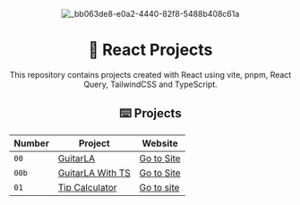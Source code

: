 <div align="center">

![_bb063de8-e0a2-4440-82f8-5488b408c61a](https://github.com/joshuaco/react-projects/assets/9096557/12fdb39c-d8ee-4669-b125-42fc934c70d2)

# 🚀 React Projects

This repository contains projects created with React using vite, pnpm, React Query, TailwindCSS and TypeScript.

## ⌨️ Projects

| Number | Project                             | Website                                                        |
| ------ | ----------------------------------- | ---------------------------------------------------------------|
| `00`   | [GuitarLA](00-guitarLA)             | [Go to Site](https://peaceful-torte-1f1ae9.netlify.app/)       |
| `00b`  | [GuitarLA With TS](00b-guitarLA-ts) | [Go to Site](https://peaceful-torte-1f1ae9.netlify.app/)       |
| `01`   |[Tip Calculator](01-tip-calculator)  | [Go to site](https://flourishing-moonbeam-eaa2f3.netlify.app/) |
